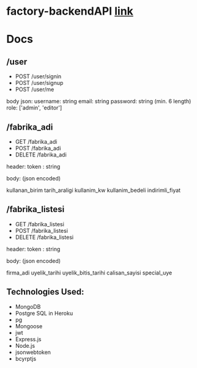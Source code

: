 # factory-backendAPI [link](https://factory-backend-api.vercel.app/)
 

# Docs

## /user

- POST /user/signin  
- POST /user/signup  
- POST /user/me   

body json:
username: string
email: string
password: string (min. 6 length)
role: ['admin', 'editor']


## /fabrika_adi

- GET /fabrika_adi
- POST /fabrika_adi
- DELETE /fabrika_adi

header:
token : string

body: (json encoded)

kullanan_birim
tarih_araligi
kullanim_kw
kullanim_bedeli
indirimli_fiyat


## /fabrika_listesi

- GET /fabrika_listesi
- POST /fabrika_listesi
- DELETE /fabrika_listesi

header:
token : string

body: (json encoded)

firma_adi
uyelik_tarihi
uyelik_bitis_tarihi
calisan_sayisi
special_uye

## Technologies Used:

- MongoDB
- Postgre SQL in Heroku
- pg
- Mongoose
- jwt
- Express.js
- Node.js 
- jsonwebtoken
- bcyrptjs 
